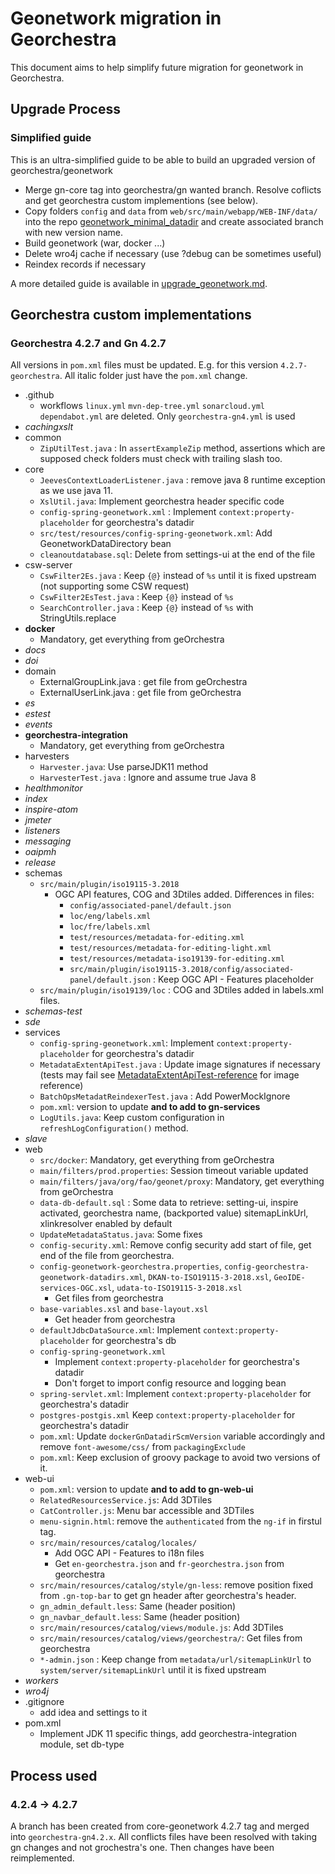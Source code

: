 # Geonetwork migration in Georchestra

This document aims to help simplify future migration for geonetwork in Georchestra. 

## Upgrade Process

### Simplified guide

This is an ultra-simplified guide to be able to build an upgraded version of georchestra/geonetwork
- Merge gn-core tag into georchestra/gn wanted branch. Resolve coflicts and get georchestra custom implementions (see below).
- Copy folders `config` and `data` from `web/src/main/webapp/WEB-INF/data/` into the repo [geonetwork_minimal_datadir](https://github.com/georchestra/geonetwork_minimal_datadir) and create associated branch with new version name.
- Build geonetwork (war, docker ...)
- Delete wro4j cache if necessary (use ?debug can be sometimes useful)
- Reindex records if necessary

A more detailed guide is available in [upgrade_geonetwork.md](upgrade_geonetwork.md).

## Georchestra custom implementations

### Georchestra 4.2.7 and Gn 4.2.7

All versions in `pom.xml` files must be updated. E.g. for this version `4.2.7-georchestra`.
All italic folder just have the `pom.xml` change.

- .github
  - workflows `linux.yml` `mvn-dep-tree.yml` `sonarcloud.yml` `dependabot.yml` are deleted. Only `georchestra-gn4.yml` is used
- *cachingxslt* 
- common
  - `ZipUtilTest.java` : In `assertExampleZip` method, assertions which are supposed check folders must check with trailing slash too.
- core
  - `JeevesContextLoaderListener.java` : remove java 8 runtime exception as we use java 11.
  - `XslUtil.java`: Implement georchestra header specific code
  - `config-spring-geonetwork.xml` : Implement `context:property-placeholder` for georchestra's datadir
  - `src/test/resources/config-spring-geonetwork.xml`: Add GeonetworkDataDirectory bean
  - `cleanoutdatabase.sql`: Delete from settings-ui at the end of the file
- csw-server
  - `CswFilter2Es.java` : Keep `{@}` instead of `%s` until it is fixed upstream (not supporting some CSW request)
  - `CswFilter2EsTest.java` : Keep `{@}` instead of `%s`
  - `SearchController.java` : Keep `{@}` instead of `%s` with StringUtils.replace
- **docker** 
  - Mandatory, get everything from geOrchestra
- *docs*
- *doi*
- domain
  - ExternalGroupLink.java : get file from geOrchestra
  - ExternalUserLink.java : get file from geOrchestra
- *es*
- *estest*
- *events*
- **georchestra-integration** 
  - Mandatory, get everything from geOrchestra
- harvesters
  - `Harvester.java`: Use parseJDK11 method 
  - `HarvesterTest.java` : Ignore and assume true Java 8
- *healthmonitor*
- *index*
- *inspire-atom*
- *jmeter*
- *listeners*
- *messaging*
- *oaipmh*
- *release*
- schemas
  - `src/main/plugin/iso19115-3.2018`
    - OGC API features, COG and 3Dtiles added. Differences in files:
      - `config/associated-panel/default.json`
      - `loc/eng/labels.xml`
      - `loc/fre/labels.xml`
      - `test/resources/metadata-for-editing.xml`
      - `test/resources/metadata-for-editing-light.xml`
      - `test/resources/metadata-iso19139-for-editing.xml`
      - `src/main/plugin/iso19115-3.2018/config/associated-panel/default.json` : Keep OGC API - Features placeholder
  - `src/main/plugin/iso19139/loc` : COG and 3Dtiles added in labels.xml files.
- *schemas-test*
- *sde*
- services
  - `config-spring-geonetwork.xml`: Implement `context:property-placeholder` for georchestra's datadir
  - `MetadataExtentApiTest.java` : Update image signatures if necessary (tests may fail see [MetadataExtentApiTest-reference](resources%2FMetadataExtentApiTest-reference) for image reference)
  - `BatchOpsMetadatReindexerTest.java` : Add PowerMockIgnore
  - `pom.xml`: version to update **and to add to gn-services**
  - `LogUtils.java`: Keep custom configuration in `refreshLogConfiguration()` method.
- *slave*
- web
  - `src/docker`: Mandatory, get everything from geOrchestra
  - `main/filters/prod.properties`: Session timeout variable updated
  - `main/filters/java/org/fao/geonet/proxy`: Mandatory, get everything from geOrchestra
  - `data-db-default.sql` : Some data to retrieve: setting-ui, inspire activated, georchestra name, (backported value) sitemapLinkUrl, xlinkresolver enabled by default
  - `UpdateMetadataStatus.java`: Some fixes
  - `config-security.xml`: Remove config security add start of file, get end of the file from georchestra.
  - `config-geonetwork-georchestra.properties`, `config-georchestra-geonetwork-datadirs.xml`, `DKAN-to-ISO19115-3-2018.xsl`, `GeoIDE-services-OGC.xsl`, `udata-to-ISO19115-3-2018.xsl`
    - Get files from georchestra
  - `base-variables.xsl` and `base-layout.xsl`
    - Get header from georchestra
  - `defaultJdbcDataSource.xml`: Implement `context:property-placeholder` for georchestra's db
  - `config-spring-geonetwork.xml`
    - Implement `context:property-placeholder` for georchestra's datadir
    - Don't forget to import config resource and logging bean
  - `spring-servlet.xml`: Implement `context:property-placeholder` for georchestra's datadir
  - `postgres-postgis.xml` Keep `context:property-placeholder` for georchestra's datadir
  - `pom.xml`: Update `dockerGnDatadirScmVersion` variable accordingly and remove `font-awesome/css/` from `packagingExclude`
  - `pom.xml`: Keep exclusion of groovy package to avoid two versions of it.
- web-ui
  - `pom.xml`: version to update **and to add to gn-web-ui**
  - `RelatedResourcesService.js`: Add 3DTiles
  - `CatController.js`: Menu bar accessible and 3DTiles
  - `menu-signin.html`: remove the `authenticated` from the `ng-if` in firstul tag.
  - `src/main/resources/catalog/locales/`
    - Add OGC API - Features to i18n files
    - Get `en-georchestra.json` and `fr-georchestra.json` from georchestra
  - `src/main/resources/catalog/style/gn-less`: remove position fixed from `.gn-top-bar` to get gn header after georchestra's header.
  - `gn_admin_default.less`: Same (header position)
  - `gn_navbar_default.less`: Same (header position)
  - `src/main/resources/catalog/views/module.js`: Add 3DTiles
  - `src/main/resources/catalog/views/georchestra/`: Get files from georchestra
  - `*-admin.json` : Keep change from `metadata/url/sitemapLinkUrl` to `system/server/sitemapLinkUrl` until it is fixed upstream
- *workers*
- *wro4j*
- .gitignore 
  - add idea and settings to it
- pom.xml  
  - Implement JDK 11 specific things, add georchestra-integration module, set db-type

## Process used

### 4.2.4 -> 4.2.7

A branch has been created from core-geonetwork 4.2.7 tag and merged into `georchestra-gn4.2.x`.
All conflicts files have been resolved with taking gn changes and not grochestra's one.
Then changes have been reimplemented.

